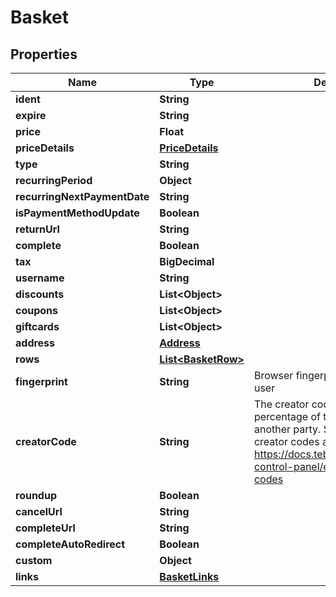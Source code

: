 

# Basket


## Properties

| Name | Type | Description | Notes |
|------------ | ------------- | ------------- | -------------|
|**ident** | **String** |  |  [optional] |
|**expire** | **String** |  |  [optional] |
|**price** | **Float** |  |  [optional] |
|**priceDetails** | [**PriceDetails**](PriceDetails.md) |  |  [optional] |
|**type** | **String** |  |  [optional] |
|**recurringPeriod** | **Object** |  |  [optional] |
|**recurringNextPaymentDate** | **String** |  |  [optional] |
|**isPaymentMethodUpdate** | **Boolean** |  |  [optional] |
|**returnUrl** | **String** |  |  [optional] |
|**complete** | **Boolean** |  |  [optional] |
|**tax** | **BigDecimal** |  |  [optional] |
|**username** | **String** |  |  [optional] |
|**discounts** | **List&lt;Object&gt;** |  |  [optional] |
|**coupons** | **List&lt;Object&gt;** |  |  [optional] |
|**giftcards** | **List&lt;Object&gt;** |  |  [optional] |
|**address** | [**Address**](Address.md) |  |  [optional] |
|**rows** | [**List&lt;BasketRow&gt;**](BasketRow.md) |  |  [optional] |
|**fingerprint** | **String** | Browser fingerprint to identify the user |  [optional] |
|**creatorCode** | **String** | The creator code is used to share a percentage of the payment with another party. See more about creator codes at https://docs.tebex.io/creators/tebex-control-panel/engagement/creator-codes |  [optional] |
|**roundup** | **Boolean** |  |  [optional] |
|**cancelUrl** | **String** |  |  [optional] |
|**completeUrl** | **String** |  |  [optional] |
|**completeAutoRedirect** | **Boolean** |  |  [optional] |
|**custom** | **Object** |  |  [optional] |
|**links** | [**BasketLinks**](BasketLinks.md) |  |  [optional] |



